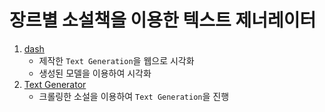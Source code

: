 # 장르별 소설책을 이용한 텍스트 제너레이터

1. [dash](./dash)
   - 제작한 `Text Generation`을 웹으로 시각화
   - 생성된 모델을 이용하여 시각화
1. [Text Generator](./generator)
   - 크롤링한 소설을 이용하여 `Text Generation`을 진행
